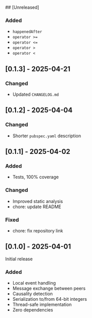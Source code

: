 ## [Unreleased]

### Added

- `happenedAfter`
- `operator >=`
- `operator <=`
- `operator >`
- `operator <`

## [0.1.3] - 2025-04-21

### Changed

- Updated `CHANGELOG.md`

## [0.1.2] - 2025-04-04

### Changed

- Shorter `pubspec.yaml` description

## [0.1.1] - 2025-04-02

### Added

- Tests, 100% coverage

### Changed

- Improved static analysis
- chore: update README

### Fixed

- chore: fix repository link

## [0.1.0] - 2025-04-01

Initial release

### Added
- Local event handling
- Message exchange between peers
- Causality detection
- Serialization to/from 64-bit integers
- Thread-safe implementation
- Zero dependencies
